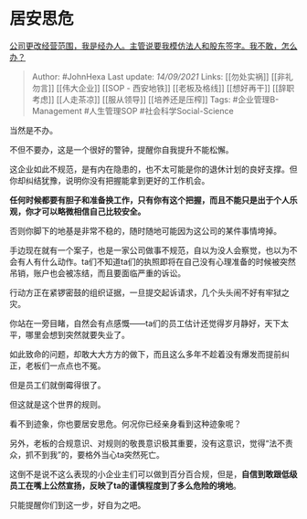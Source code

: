 # 居安思危
[公司更改经营范围，我是经办人。主管说要我模仿法人和股东签字。我不敢，怎么办？](https://www.zhihu.com/question/486546897/answer/2120192570)

> Author: #JohnHexa 
Last update: *14/09/2021* 
Links: [[勿处实祸]] [[非礼勿言]] [[伟大企业]] [[SOP - 西安地铁]] [[老板及格线]] [[想好再干]] [[辞职考虑]] [[人走茶凉]] [[服从领导]] [[培养还是压榨]] 
Tags: #企业管理B-Management #人生管理SOP #社会科学Social-Science 

当然是不办。

不但不要办，这是一个很好的警钟，提醒你自我提升不能松懈。

这企业如此不规范，是有内在隐患的，也不太可能是你的退休计划的良好支撑。但你却纠结犹豫，说明你没有把握能拿到更好的工作机会。

**任何时候都要有胆子和准备换工作，只有你有这个把握，而且不能只是出于个人乐观，你才可以略微相信自己比较安全。**

否则你脚下的地基是非常不稳的，随时随地可能因为这公司的某件事情垮掉。

手边现在就有一个案子，也是一家公司做事不规范，自以为没人会察觉，也以为不会有人有什么动作。ta们不知道ta们的执照即将在自己没有心理准备的时候被突然吊销，账户也会被冻结，而且要面临严重的诉讼。

行动方正在紧锣密鼓的组织证据，一旦提交起诉请求，几个头头闹不好有牢狱之灾。

你站在一旁目睹，自然会有点感慨——ta们的员工估计还觉得岁月静好，天下太平，哪里会想到突然就要失业了。

如此致命的问题，却敢大大方方的做下，而且这么多年不趁着没有爆发而提前纠正，老板们一点点也不冤。

但是员工们就倒霉得很了。

但这就是这个世界的规则。

看不到迹象，你也要居安思危。何况你已经亲身看到这种迹象呢？

另外，老板的合规意识、对规则的敬畏意识极其重要，没有这意识，觉得“法不责众，抓不到我”的，要格外当心ta突然死亡。

这倒不是说不这么表现的小企业主们可以做到百分百合规，但是，**自信到敢跟低级员工在嘴上公然宣扬，反映了ta的谨慎程度到了多么危险的境地**。

只能提醒你们到这一步，好自为之吧。
